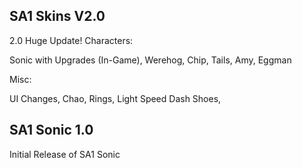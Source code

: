 ## SA1 Skins V2.0
2.0
Huge Update!
Characters:

Sonic with Upgrades (In-Game),
 Werehog,
 Chip,
 Tails,
 Amy,
 Eggman

Misc:

UI Changes,
 Chao,
 Rings,
 Light Speed Dash Shoes,


## SA1 Sonic 1.0
Initial Release of SA1 Sonic
